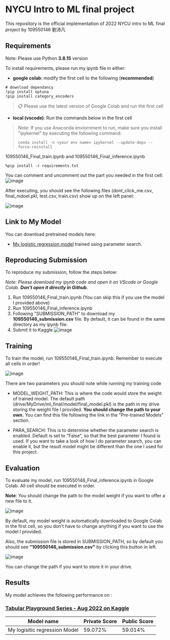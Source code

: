 # NYCU Intro to ML final project

This repository is the official implementation of 2022 NYCU intro to ML final project by 109550146 劉沛凡

## Requirements

Note: Please use Python **3.8.15** version

To install requirements, please run my ipynb file in either:

 - **google colab**: modify the first cell to the following (**recommended**)

````
# download dependancy
!pip install optuna
!pip install category_encoders
````

>📋  Please use the latest version of Google Colab and run the first cell



 - **local (vscode)**:  Run the commands below in the first cell
 
 > *Note:* If you use Anaconda enviornment to run, make sure you install "ipykernel" by executing the following command:
 > ```
 > conda install -n <your env name> ipykernel --update-deps --force-reinstall
 > ```
 
 109550146_Final_train.ipynb and 109550146_Final_inference.ipynb
 
 ````
%pip install -r requirements.txt
 ````
 
 You can comment and uncomment out the part you needed in the first cell:
 ![image](https://user-images.githubusercontent.com/71249897/211455336-85589388-1049-4c6c-b15c-70519d434874.png)

 
 
After executing, you should see the following files (dont_click_me.csv, final_mdoel.pkl, test.csv, train.csv) show up on the left panel:

![image](https://user-images.githubusercontent.com/71249897/211157859-c5fd9aa7-a382-4ccc-b151-6212182acf13.png)


## Link to My Model

You can download pretrained models here:

- [My logistic regression model](https://drive.google.com/file/d/1-5d3PfMkJr7ln3xu5xQbZQsqlqqInJbq/view?usp=share_link) trained using parameter search.

## Reproducing Submission
To reproduce my submission, follow the steps below:

*Note: Please download my ipynb code and open it on VScode or Google Colab. **Don't open it directly in Github.***

1. Run 109550146_Final_train.ipynb (You can skip this if you use the model I provided above)
2. Run 109550146_Final_inference.ipynb
3. Following "SUBMISSION_PATH" to download my **109550146_submission.csv** file. By default, it can be found in the same directory as my ipynb file:
4. Submit it to Kaggle
![image](https://user-images.githubusercontent.com/71249897/211044969-2a4fe7a4-742b-4f5b-b136-745f36ca603e.png)


## Training

To train the model, run 109550146_Final_train.ipynb. Remember to execute all cells in order!

![image](https://user-images.githubusercontent.com/71249897/211019181-359e42a6-29c7-44ec-86eb-3d8c9ac52bea.png)

There are two parameters you should note while running my training code

 - MODEL_WEIGHT_PATH: This is where the code would store the weight of trained model. 
 The default path (drive/MyDrive/ml_final/model/final_model.pkl) is the path in my drive storing the weight file I provided. 
 **You should change the path to your own.**
 You can find this file following the link in the "Pre-trained Models" section.

 - PARA_SEARCH: This is to determine whether the parameter search is enabled. Default is set to "False", so that the best parameter I found is used. 
  If you want to take a look of how I do parameter search, you can enable it, but the result model might be different than the one I used for this project.

## Evaluation

To evaluate my model, run 109550146_Final_inference.ipynb in Google Colab. All cell should be executed in order.

**Note**: You should change the path to the model weight if you want to offer a new file to it.

![image](https://user-images.githubusercontent.com/71249897/211022420-a1064cd8-7e1e-4144-b147-25ca948992d6.png)

By default, my model weight is automatically downloaded to Google Colab in the first cell, 
so you don't have to change anything if you want to use the model I provided.

Also, the submission file is stored in SUBMISSION_PATH, so by default you should see **"109550146_submission.csv"** by clicking this button in left.

![image](https://user-images.githubusercontent.com/71249897/211044988-6a440380-ff8e-4477-aea6-9a9af102551b.png)

You can change the path if you want to store it in your drive.


## Results

My model achieves the following performance on :

### [Tabular Playground Series - Aug 2022 on Kaggle](https://www.kaggle.com/competitions/tabular-playground-series-aug-2022/leaderboard)

| Model name                      | Private Score       | Public Score       |
| --------------------------------|-------------------- | ------------------ |
| My logisitic regression Model   |     59.072%         |      59.014%       |

